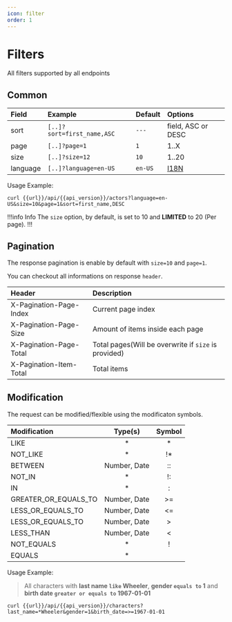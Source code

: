 ```yaml
---
icon: filter
order: 1
---
```


# Filters

All filters supported by all endpoints

## Common

| Field    | Example                    | Default | Options            |
| :------- | :------------------------- | :------ | :----------------- |
| sort     | `[..]?sort=first_name,ASC` | `---`   | field, ASC or DESC |
| page     | `[..]?page=1`              | `1`     | 1..X               |
| size     | `[..]?size=12`             | `10`    | 1..20              |
| language | `[..]?language=en-US`      | `en-US` | [I18N](./I18N.md)  |

Usage Example:

```
curl {{url}}/api/{{api_version}}/actors?language=en-US&size=10&page=1&sort=first_name,DESC
```

!!!info Info
The `size` option, by default, is set to 10 and **LIMITED** to 20 (Per page).
!!!

## Pagination

The response pagination is enable by default with `size=10` and `page=1`.

You can checkout all informations on response `header`.

| Header                  | Description                                          |
| :---------------------- | :--------------------------------------------------- |
| X-Pagination-Page-Index | Current page index                                   |
| X-Pagination-Page-Size  | Amount of items inside each page                     |
| X-Pagination-Page-Total | Total pages(Will be overwrite if `size` is provided) |
| X-Pagination-Item-Total | Total items                                          |

## Modification

The request can be modified/flexible using the modificaton symbols.

| Modification         |   Type(s)    | Symbol |
| :------------------- | :----------: | :----: |
| LIKE                 |      \*      |   \*   |
| NOT_LIKE             |      \*      |  !\*   |
| BETWEEN              | Number, Date |   ::   |
| NOT_IN               |      \*      |   !:   |
| IN                   |      \*      |   :    |
| GREATER_OR_EQUALS_TO | Number, Date |   >=   |
| LESS_OR_EQUALS_TO    | Number, Date |   <=   |
| LESS_OR_EQUALS_TO    | Number, Date |   >    |
| LESS_THAN            | Number, Date |   <    |
| NOT_EQUALS           |      \*      |   !    |
| EQUALS               |      \*      |        |

Usage Example:

> All characters with **last name `like` Wheeler**, **gender `equals to` 1** and **birth date `greater or equals to` 1967-01-01**

```
curl {{url}}/api/{{api_version}}/characters?last_name=*Wheeler&gender=1&birth_date=>=1967-01-01
```
